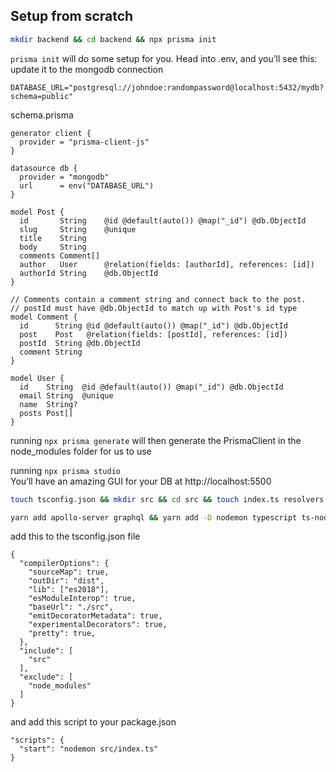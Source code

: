 ## Setup from scratch

```bash
mkdir backend && cd backend && npx prisma init
```

`prisma init` will do some setup for you. Head into .env, and you’ll see this: update it to the mongodb connection

```.env
DATABASE_URL="postgresql://johndoe:randompassword@localhost:5432/mydb?schema=public"
```

schema.prisma

```prisma
generator client {
  provider = "prisma-client-js"
}

datasource db {
  provider = "mongodb"
  url      = env("DATABASE_URL")
}

model Post {
  id       String    @id @default(auto()) @map("_id") @db.ObjectId
  slug     String    @unique
  title    String
  body     String
  comments Comment[]
  author   User      @relation(fields: [authorId], references: [id])
  authorId String    @db.ObjectId
}

// Comments contain a comment string and connect back to the post.
// postId must have @db.ObjectId to match up with Post's id type
model Comment {
  id      String @id @default(auto()) @map("_id") @db.ObjectId
  post    Post   @relation(fields: [postId], references: [id])
  postId  String @db.ObjectId
  comment String
}

model User {
  id    String  @id @default(auto()) @map("_id") @db.ObjectId
  email String  @unique
  name  String?
  posts Post[]
}
```

running `npx prisma generate` will then generate the PrismaClient in the node_modules folder for us to use

running `npx prisma studio`  
You’ll have an amazing GUI for your DB at http://localhost:5500

```bash
touch tsconfig.json && mkdir src && cd src && touch index.ts resolvers.ts typeDefs.ts
```

```bash
yarn add apollo-server graphql && yarn add -D nodemon typescript ts-node @graphql-codegen/cli
```

add this to the tsconfig.json file

```
{
  "compilerOptions": {
    "sourceMap": true,
    "outDir": "dist",
    "lib": ["es2018"],
    "esModuleInterop": true,
    "baseUrl": "./src",
    "emitDecoratorMetadata": true,
    "experimentalDecorators": true,
    "pretty": true,
  },
  "include": [
    "src"
  ],
  "exclude": [
    "node_modules"
  ]
}
```

and add this script to your package.json

```
"scripts": {
  "start": "nodemon src/index.ts"
}
```
